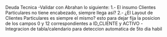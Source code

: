 Deuda Tecnica
-Validar con Abrahan lo siguiente:
        1.- El insumo Clientes Particulares no tiene encabezado, siempre llega asi?
        2.- ¿El Layout de Clientes Particulares es siempre el mismo? esto para dejar fija la posicion de los campos 0 y 12 correspondientes a ID_CLIENTE y ACTIVO 
-Integracion de tabla/calendario para deteccion automatica de 5to dia habil

